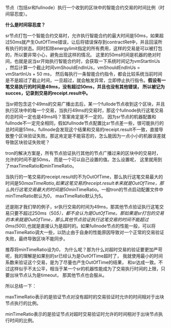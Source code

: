 节点（包括sr和fullnode）执行一个收到的区块中的智能合约交易的时间比例（时间容忍度）。

**什么是时间容忍度？**

sr节点打包一个智能合约交易时，允许执行智能合约的最大时间是50ms，如果超过50ms就产生OutOfTime错误，让后将错误保存到contractRet中，并且回滚所有执行的状态。同时扣除energylimit指定的所有费用，这样的交易是可以被打包的，所以要非常小心，避免出现这样的情况。
这里的50ms时间是机器的绝对时间，也就是说当sr开始执行智能合约时，会获取一下系统时间记为vmStartInUs ，然后计算一个截止时间vmShouldEndInUs，vmShouldEndInUs = vmStartInUs + 50 ms， 然后每执行一条智能合约指令，都会比较系统当前时间是不是超过了截止时间，一旦超过，就会触发异常，立即停止执行指令。**假设有一笔交易执行的时间是49ms，没有超过50ms，并且也没有其他错误， 所以被记为succes，记录到交易的receipt.result中。**

当sr把包含这个49ms的交易广播出去后，某一个fullode节点收到这个区块，并且执行区块中的每一个交易，当执行49ms的交易时，那这个fullnode执行这笔交易的总时间一定也是49ms吗？答案肯定是不一定的， 因为sr节点的机器配置和fullnode不一定完全相同，假如fullnode节点配置比sr节点差一些，很可能执行的总时间是51ms，fullnode会发现这个结果和交易的receipt.result不一致，直接导致整个区块验证失败。那这肯定是不能容忍的，怎么能因为一点小小的机器误差就导致区块验证失败呢？ 

tron的解决方案是，所有节点验证执行其他的节点广播过来的区块中的交易时， 允许的时间不是50ms， 而是一个可以自己设置的值。怎么设置呢， 这里就用到了maxTimeRatio和minTimeRatio。

当执行的一笔交易的receipt.result的不为OutOfTime，那么执行这笔交易最大的时间是50*maxTimeRatio,如果这笔交易的receipt.result本来就是OutOfTime，那么执行这笔交易最大的时间是50*minTimeRatio。一般tron的节点启动配置文件中minTimeRatio默认为0， maxTimeRatio默认为5。

还是刚才我们举的例子，sr执行交易的时间为49ms，那其他节点验证执行这笔交易只要不超过250ms（50*5），都不会认为是OutOfTime。那如果是sr打包的交易的本来就是OutOfTime，那么其他节点验证执行这笔交易的时间不能超过0ms(50*0),也就是直接认为是超时的。如果fullnode节点的性能一般，可以将maxTimeRatio调大一些，以防止由于自身的性能原因导致对一个正常的交易验证失败，最终导致区块不能同步。

推荐将minTimeRatio设为0， 为什么呢？那为什么对超时交易的验证要更加严苛呢，我的理解是如果别的sr已经认为是OutOfTime超时了， 我就使用最小的时间系数来验证这个交易，是为了尽量也产生OutOfTime的结果， 和sr达成一致。不过这样似乎不太公平，相当于某一个sr的机器性能成为了交易执行时间的上限，只要出块节点认为是timeout， 那其他节点也会服从。



所以总结一下：

maxTimeRatio表示的是验证节点对没有超时的交易验证时允许的时间相对于出块节点执行的比例。

minTimeRatio表示的是验证节点对超时交易验证时允许的时间相对于出块节点执行时间的比例。

